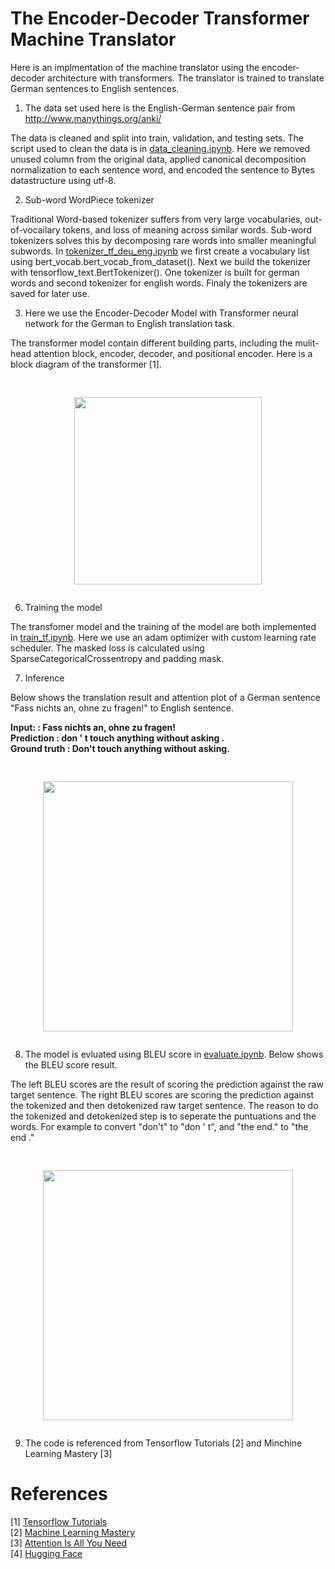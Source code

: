 # The Encoder-Decoder Transformer Machine Translator

Here is an implmentation of the machine translator using the encoder-decoder architecture with transformers. The translator is trained to translate German sentences to English sentences. <br/>


1. The data set used here is the English-German sentence pair from http://www.manythings.org/anki/

The data is cleaned and split into train, validation, and testing sets. The script used to clean the data is in [data_cleaning.ipynb](/Translator_Transformer/data_cleaning.ipynb). Here we removed unused column from the original data, applied canonical decomposition normalization to each sentence word, and encoded the sentence to Bytes datastructure using utf-8. 

2. Sub-word WordPiece tokenizer

Traditional Word-based tokenizer suffers from very large vocabularies, out-of-vocailary tokens, and loss of meaning across similar words. Sub-word tokenizers solves this by decomposing rare words into smaller meaningful subwords. In [tokenizer_tf_deu_eng.ipynb](/Translator_Transformer/tokenizer_tf_deu_eng.ipynb) we first create a vocabulary list using bert_vocab.bert_vocab_from_dataset(). Next we build the tokenizer with tensorflow_text.BertTokenizer(). One tokenizer is built for german words and second tokenizer for english words. Finaly the tokenizers are saved for later use. 

3. Here we use the Encoder-Decoder Model with Transformer neural network for the German to English translation task. 

The transformer model contain different building parts, including the mulit-head attention block, encoder, decoder, and positional encoder. Here is a block diagram of the transformer [1]. 

<pre><p align="center">
<img src="https://github.com/zzc01/Transformer/assets/86133411/b05f651e-2c70-4d2c-a164-be27b1f89e3b"  width="300" >
</p></pre>

6. Training the model 

The transfomer model and the training of the model are both implemented in [train_tf.ipynb](/Translator_Transformer/train_tf.ipynb). Here we use an adam optimizer with custom learning rate scheduler. The masked loss is calculated using SparseCategoricalCrossentropy and padding mask.  

7. Inference

Below shows the translation result and attention plot of a German sentence "Fass nichts an, ohne zu fragen!" to English sentence. </br>

**Input:         : Fass nichts an, ohne zu fragen!</br>**
**Prediction     : don ' t touch anything without asking .</br>**
**Ground truth   : Don't touch anything without asking.</br>**

<pre><p align="center">
<img src="https://github.com/zzc01/Transformer/assets/86133411/dad5085a-9165-40a4-a815-bd62f89be952"  width="400" >
</p></pre>


8. The model is evluated using BLEU score in [evaluate.ipynb](/Translator_Transformer/evaluate.ipynb). Below shows the BLEU score result. 

The left BLEU scores are the result of scoring the prediction against the raw target sentence. The right BLEU scores are scoring the prediction against the tokenized and then detokenized raw target sentence. The reason to do the tokenized and detokenized step is to seperate the puntuations and the words. For example to convert "don't" to "don ' t", and "the end." to "the end ."

<pre><p align="center">
<img src="https://github.com/zzc01/Transformer/assets/86133411/4d29b61e-4753-498c-939b-694859b67b5c"  width="400" >
</p></pre>

9. The code is referenced from Tensorflow Tutorials [2] and Minchine Learning Mastery [3]


# References 
[1] [Tensorflow Tutorials](https://www.tensorflow.org/text/tutorials) <br/>
[2] [Machine Learning Mastery](https://machinelearningmastery.com/) <br/> 
[3] [Attention Is All You Need](https://arxiv.org/pdf/1706.03762.pdf)<br/>
[4] [Hugging Face](https://huggingface.co/learn/nlp-course/chapter0/1?fw=pt) <br/>

